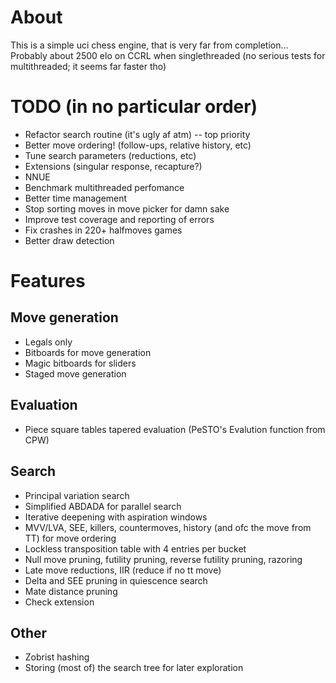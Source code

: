 # About
This is a simple uci chess engine, that is very far from completion...
Probably about 2500 elo on CCRL when singlethreaded 
(no serious tests for multithreaded; it seems far faster tho)

# TODO (in no particular order)
- Refactor search routine (it's ugly af atm) -- top priority
- Better move ordering! (follow-ups, relative history, etc)
- Tune search parameters (reductions, etc)
- Extensions (singular response, recapture?)
- NNUE
- Benchmark multithreaded perfomance
- Better time management
- Stop sorting moves in move picker for damn sake
- Improve test coverage and reporting of errors
- Fix crashes in 220+ halfmoves games
- Better draw detection

# Features
## Move generation
- Legals only
- Bitboards for move generation
- Magic bitboards for sliders
- Staged move generation

## Evaluation
- Piece square tables tapered evaluation (PeSTO's Evalution function from CPW)

## Search
- Principal variation search
- Simplified ABDADA for parallel search
- Iterative deepening with aspiration windows
- MVV/LVA, SEE, killers, countermoves, history (and ofc the move from TT) for move ordering
- Lockless transposition table with 4 entries per bucket
- Null move pruning, futility pruning, reverse futility pruning, razoring
- Late move reductions, IIR (reduce if no tt move)
- Delta and SEE pruning in quiescence search
- Mate distance pruning
- Check extension

## Other
- Zobrist hashing
- Storing (most of) the search tree for later exploration
